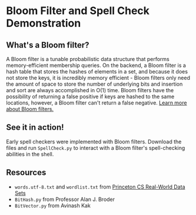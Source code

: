 # Bloom Filter and Spell Check Demonstration
## What's a Bloom filter?
A Bloom filter is a tunable probabilistic data structure that performs memory-efficient membership queries. On the backend, a Bloom filter is a hash table that stores the hashes of elements in a set, and because it does not store the keys, it is incredibly memory efficient - Bloom filters only need the amount of space to store the number of underlying bits and insertion and sort are always accomplished in O(1) time. Bloom filters have the possibility of returning a false positive if keys are hashed to the same locations, however, a Bloom filter can't return a false negative. [Learn more about Bloom filters.](https://en.wikipedia.org/wiki/Bloom_filter#)
## See it in action!
Early spell checkers were implemented with Bloom filters. Download the files and run `SpellCheck.py` to interact with a Bloom filter's spell-checking abilities in the shell.
## Resources
- `words.utf-8.txt` and `wordlist.txt` from [Princeton CS Real-World Data Sets](https://introcs.cs.princeton.edu/java/data/)
- `BitHash.py` from Professor Alan J. Broder
- `BitVector.py` from Avinash Kak

